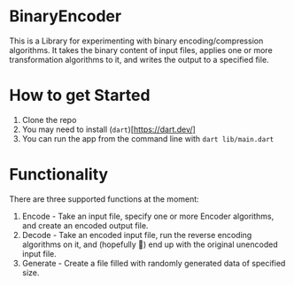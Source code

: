 # BinaryEncoder
This is a Library for experimenting with binary encoding/compression algorithms.  It takes the binary content of input files, applies one or more transformation algorithms to it, and writes the output to a specified file.


# How to get Started
1. Clone the repo
1. You may need to install (`dart`)[https://dart.dev/]
1. You can run the app from the command line with `dart lib/main.dart`


# Functionality
There are three supported functions at the moment:
1. Encode - Take an input file, specify one or more Encoder algorithms, and create an encoded output file.
1. Decode - Take an encoded input file, run the reverse encoding algorithms on it, and (hopefully 🤞) end up with the original unencoded input file.
1. Generate - Create a file filled with randomly generated data of specified size.